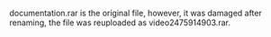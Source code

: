 documentation.rar is the original file, however, it was damaged after renaming, the file was reuploaded as video2475914903.rar.
